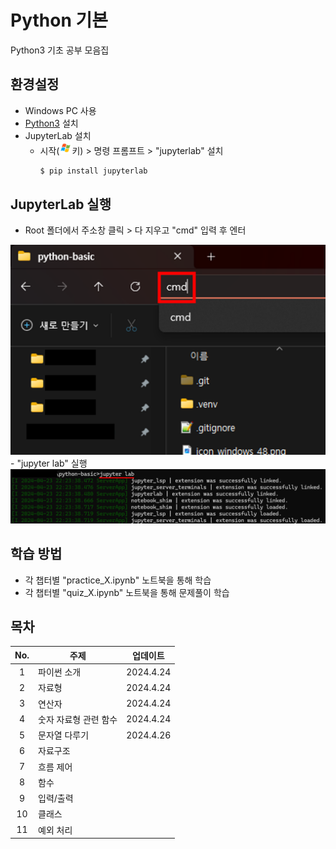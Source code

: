 # Python 기본

Python3 기초 공부 모음집

## 환경설정
- Windows PC 사용
- [Python3](https://www.python.org/downloads/) 설치
- JupyterLab 설치
  - 시작(<img src="icon_windows_48.png" width="20" height="20"/>키) > 명령 프롬프트 > "jupyterlab" 설치
    ```bash
    $ pip install jupyterlab
    ```

## JupyterLab 실행
- Root 폴더에서 주소창 클릭 > 다 지우고 "cmd" 입력 후 엔터
<img src="img_guide_1.png"/>
- "jupyter lab" 실행
<img src="img_guide_2.png"/>

## 학습 방법
- 각 챕터별 "practice_X.ipynb" 노트북을 통해 학습
- 각 챕터별 "quiz_X.ipynb" 노트북을 통해 문제풀이 학습

## 목차
|No.|주제|업데이트|
|:-:|---|---|
|1|파이썬 소개|2024.4.24|
|2|자료형|2024.4.24|
|3|연산자|2024.4.24|
|4|숫자 자료형 관련 함수|2024.4.24|
|5|문자열 다루기|2024.4.26|
|6|자료구조||
|7|흐름 제어||
|8|함수||
|9|입력/출력||
|10|클래스||
|11|예외 처리||